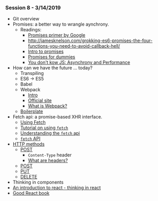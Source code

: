 ### Session 8 - 3/14/2019

- Git overview
- Promises: a better way to wrangle aynchrony.
  - Readings:
      - [Promises primer by Google](https://developers.google.com/web/fundamentals/primers/promises)
      - http://jamesknelson.com/grokking-es6-promises-the-four-functions-you-need-to-avoid-callback-hell/
      - [Intro to promises](https://flaviocopes.com/javascript-promises/)
      - [Promises for dummies](https://scotch.io/tutorials/javascript-promises-for-dummies)
      - [You don't kow JS: Asynchrony and Performance](https://github.com/js-apis/materials/blob/master/books/You%20Don't%20Know%20JS_%20Async%20%26%20Performance.pdf)
- How can we have the future ... today?
  - Transpiling
  - ES6 -> ES5
  - Babel
  - Webpack
    - [Intro](https://flaviocopes.com/webpack/)
    - [Official site](https://webpack.js.org/)
    - [What is Webpack?](https://survivejs.com/webpack/what-is-webpack/)
  - [Boilerplate](https://medium.com/@coreyhowell/webpack-babel-boilerplate-84f720511b32)
- Fetch api: a promise-based XHR interface.
  - [Using Fetch](https://developer.mozilla.org/en-US/docs/Web/API/Fetch_API/Using_Fetch)
  - [Tutorial on using `fetch`](https://medium.com/@shivani.brijmohan/introduction-to-javascript-fetch-api-b5e7f6045a84)
  - [Understanding the `fetch` api](https://flaviocopes.com/fetch-api/)
  - [`fetch` API](https://davidwalsh.name/fetch)
- [HTTP methods](https://developer.mozilla.org/en-US/docs/Web/HTTP/Methods)
  - [POST](https://developer.mozilla.org/en-US/docs/Web/HTTP/Methods/POST)
    - `Content-Type` header
    - [What are headers?](https://developer.mozilla.org/en-US/docs/Web/HTTP/Headers)
  - [POST](https://developer.mozilla.org/en-US/docs/Web/HTTP/Methods/POST)
  - [PUT](https://developer.mozilla.org/en-US/docs/Web/HTTP/Methods/PUT)
  - [DELETE](https://developer.mozilla.org/en-US/docs/Web/HTTP/Methods/DELETE)
- Thinking in components
- [An introduction to react - thinking in react](https://reactjs.org/docs/thinking-in-react.html)
- [Good React book](https://github.com/js-apis/materials/blob/master/books/survivejs-react.pdf)